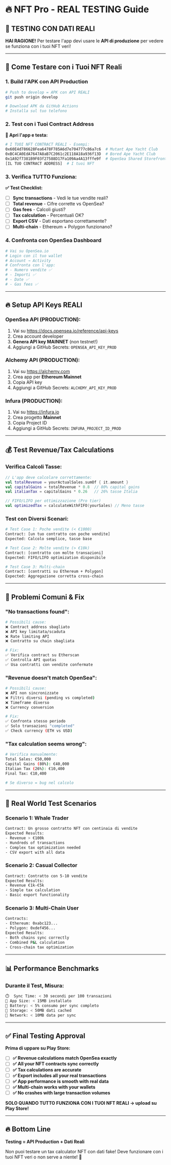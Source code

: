 # 🔥 NFT Pro - REAL TESTING Guide

## 💯 **TESTING CON DATI REALI**

**HAI RAGIONE!** Per testare l'app devi usare le **API di produzione** per vedere se funziona con i tuoi NFT veri!

---

## 🎯 **Come Testare con i Tuoi NFT Reali**

### **1. Build l'APK con API Production**
```bash
# Push to develop = APK con API REALI
git push origin develop

# Download APK da GitHub Actions
# Installa sul tuo telefono
```

### **2. Test con i Tuoi Contract Address**

**📱 Apri l'app e testa:**

```bash
# I TUOI NFT CONTRACT REALI - Esempi:
0x60E4d786628Fea6478F785A6d7e704777c86a7c6  # Mutant Ape Yacht Club
0xBC4CA0EdA7647A8aB7C2061c2E118A18a936f13D  # Bored Ape Yacht Club  
0x1A92f7381B9F03f27588D17Fa109Aa4A13fffe9f  # OpenSea Shared Storefront
[IL TUO CONTRACT ADDRESS]  # I tuoi NFT
```

### **3. Verifica TUTTO Funziona:**

**✅ Test Checklist:**
- [ ] **Sync transactions** - Vedi le tue vendite reali?
- [ ] **Total revenue** - Cifre corrette vs OpenSea?  
- [ ] **Gas fees** - Calcoli giusti?
- [ ] **Tax calculation** - Percentuali OK?
- [ ] **Export CSV** - Dati esportano correttamente?
- [ ] **Multi-chain** - Ethereum + Polygon funzionano?

### **4. Confronta con OpenSea Dashboard**

```bash
# Vai su OpenSea.io
# Login con il tuo wallet
# Account → Activity
# Confronta con l'app:
# - Numero vendite ✅
# - Importi ✅  
# - Date ✅
# - Gas fees ✅
```

---

## 🔥 **Setup API Keys REALI**

### **OpenSea API (PRODUCTION):**
1. Vai su https://docs.opensea.io/reference/api-keys
2. Crea account developer  
3. **Genera API key MAINNET** (non testnet!)
4. Aggiungi a GitHub Secrets: `OPENSEA_API_KEY_PROD`

### **Alchemy API (PRODUCTION):**
1. Vai su https://alchemy.com
2. Crea app per **Ethereum Mainnet** 
3. Copia API key
4. Aggiungi a GitHub Secrets: `ALCHEMY_API_KEY_PROD`

### **Infura (PRODUCTION):**
1. Vai su https://infura.io
2. Crea progetto **Mainnet**
3. Copia Project ID
4. Aggiungi a GitHub Secrets: `INFURA_PROJECT_ID_PROD`

---

## 💰 **Test Revenue/Tax Calculations**

### **Verifica Calcoli Tasse:**

```kotlin
// L'app deve calcolare correttamente:
val totalRevenue = yourActualSales.sumOf { it.amount }
val capitalGains = totalRevenue * 0.8  // 80% capital gains
val italianTax = capitalGains * 0.26   // 26% tasse Italia

// FIFO/LIFO per ottimizzazione (Pro tier)
val optimizedTax = calculateWithFIFO(yourSales) // Meno tasse
```

### **Test con Diversi Scenari:**
```bash
# Test Case 1: Poche vendite (< €1000)
Contract: [un tuo contratto con poche vendite]
Expected: Calcolo semplice, tasse base

# Test Case 2: Molte vendite (> €10k)  
Contract: [contratto con molte transazioni]
Expected: FIFO/LIFO optimization disponibile

# Test Case 3: Multi-chain
Contract: [contratti su Ethereum + Polygon]
Expected: Aggregazione corretta cross-chain
```

---

## 🚨 **Problemi Comuni & Fix**

### **"No transactions found":**
```bash
# Possibili cause:
❌ Contract address sbagliato
❌ API key limitata/scaduta  
❌ Rate limiting API
❌ Contratto su chain sbagliata

# Fix:
✅ Verifica contract su Etherscan
✅ Controlla API quotas
✅ Usa contratti con vendite confermate
```

### **"Revenue doesn't match OpenSea":**
```bash
# Possibili cause:
❌ API non sincronizzate
❌ Filtri diversi (pending vs completed)
❌ Timeframe diverso
❌ Currency conversion

# Fix:  
✅ Confronta stesso periodo
✅ Solo transazioni "completed"
✅ Check currency (ETH vs USD)
```

### **"Tax calculation seems wrong":**
```bash
# Verifica manualmente:
Total Sales: €50,000
Capital Gains (80%): €40,000  
Italian Tax (26%): €10,400
Final Tax: €10,400

# Se diverso = bug nel calcolo
```

---

## 🎯 **Real World Test Scenarios**

### **Scenario 1: Whale Trader**
```bash
Contract: Un grosso contratto NFT con centinaia di vendite
Expected Results:
- Revenue > €100k
- Hundreds of transactions
- Complex tax optimization needed
- CSV export with all data
```

### **Scenario 2: Casual Collector**  
```bash
Contract: Contratto con 5-10 vendite
Expected Results:
- Revenue €1k-€5k
- Simple tax calculation
- Basic export functionality
```

### **Scenario 3: Multi-Chain User**
```bash
Contracts: 
- Ethereum: 0xabc123...
- Polygon: 0xdef456...  
Expected Results:
- Both chains sync correctly
- Combined P&L calculation
- Cross-chain tax optimization
```

---

## 📊 **Performance Benchmarks**

### **Durante il Test, Misura:**
```bash
⏱️  Sync Time: < 30 secondi per 100 transazioni
📱 App Size: < 15MB installato  
🔋 Battery: < 5% consumo per sync completo
💾 Storage: < 50MB dati cached
📶 Network: < 10MB data per sync
```

---

## ✅ **Final Testing Approval**

**Prima di uppare su Play Store:**

- [ ] **✅ Revenue calculations match OpenSea exactly**
- [ ] **✅ All your NFT contracts sync correctly** 
- [ ] **✅ Tax calculations are accurate**
- [ ] **✅ Export includes all your real transactions**
- [ ] **✅ App performance is smooth with real data**
- [ ] **✅ Multi-chain works with your wallets**
- [ ] **✅ No crashes with large transaction volumes**

**SOLO QUANDO TUTTO FUNZIONA CON I TUOI NFT REALI → upload su Play Store!**

---

## 🔥 **Bottom Line**

**Testing = API Production + Dati Reali**

Non puoi testare un tax calculator NFT con dati fake! Deve funzionare con i tuoi NFT veri o non serve a niente! 💯